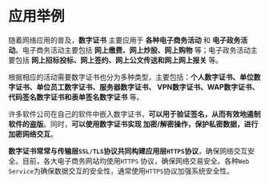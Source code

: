 应用举例
=====================================================================
随着网络应用的普及，**数字证书** 主要应用于 **各种电子商务活动** 和 **电子政务活动**。电子商务活动主要包括
**网上缴费、网上炒股、网上购物** 等；电子政务活动主要包括 **网上招标投标、网上签约、网上公文传送和网上网上报关** 等。

根据相应的活动需要数字证书也分为多种类型，主要包括：**个人数字证书、单位数字证书、单位员工数字证书、服务器数字证书、
VPN数字证书、WAP数字证书、代码签名数字证书和表单签名数字证书** 等。

许多软件公司在自己的软件中嵌入数字证书，**可以用于验证签名，从而有效地遏制软件的盗版**。同时，**可以使用数字证书实现
加密/解密操作，保护私密数据，进行加密网络交互**。

**数字证书常常与传输层`SSL/TLS`协议共同构建应用层`HTTPS`协议**，确保网络交互安全。目前，各大电子商务网站均使用`HTTPS`
协议，确保网络交易安全。各种`Web Service`为确保数据交互的安全性，通常使用`HTTPS`协议加强系统安全性。







